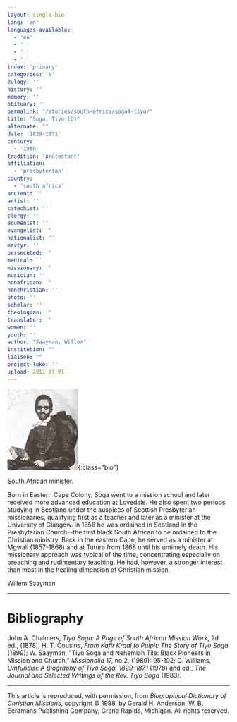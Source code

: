 ```yaml
---
layout: single-bio
lang: 'en'
languages-available:
  - 'en'
  - ' '
  - ' '
  - ' '
index: 'primary'
categories: 's'
eulogy: ''
history: ''
memory: ''
obituary: ''
permalink: '/stories/south-africa/soga4-tiyo/'
title: "Soga, Tiyo (D)"
alternate: ""
date: '1829-1871'
century:
  - '19th'
tradition: 'protestant'
affiliation:
  - 'presbyterian'
country:
  - 'south africa'
ancient: ''
artist: ''
catechist: ''
clergy: ''
ecumenist: ''
evangelist: ''
nationalist: ''
martyr: ''
persecuted: ''
medical: ''
missionary: ''
musician: ''
nonafrican: ''
nonchristian: ''
photo: ''
scholar: ''
theologian: ''
translator: ''
women: ''
youth: ''
author: "Saayman, Willem"
institution: ""
liaison: ""
project-luke: ''
upload: 2011-01-01
---
```


![Tiyo Soga](/images/bio-pics/southafrica/soga4-tiyo/soga_tiyo.jpg){:class="bio"}

South African minister.

Born in Eastern Cape Colony, Soga went to a mission school and later received more advanced education at Lovedale. He also spent two periods studying in Scotland under the auspices of Scottish Presbyterian missionaries, qualifying first as a teacher and later as a minister at the University of Glasgow. In 1856 he was ordained in Scotland in the Presbyterian Church--the first black South African to be ordained to the Christian ministry. Back in the eastern Cape, he served as a minister at Mgwali (1857-1868) and at Tutura from 1868 until his untimely death. His missionary approach was typical of the time, concentrating especially on preaching and rudimentary teaching. He had, however, a stronger interest than most in the healing dimension of Christian mission.

Willem Saayman

---

# Bibliography

John A. Chalmers, *Tiyo Soga: A Page of South African Mission Work*, 2d ed., (1878); H. T. Cousins, *From Kafir Kraal to Pulpit: The Story of Tiyo Soga* (1899); W. Saayman, "Tiyo Soga and Nehemiah Tile: Black Pioneers in Mission and Church," *Missionalia* 17, no.2, (1989): 95-102; D. Williams, *Umfundisi: A Biography of Tiyo Soga, 1829-1871* (1978) and ed., *The Journal and Selected Writings of the Rev. Tiyo Soga* (1983).

---

This article is reproduced, with permission, from *Biographical Dictionary of Christian Missions*,   copyright &copy; 1998, by Gerald H. Anderson, W. B. Eerdmans Publishing Company, Grand Rapids, Michigan.  All rights reserved.